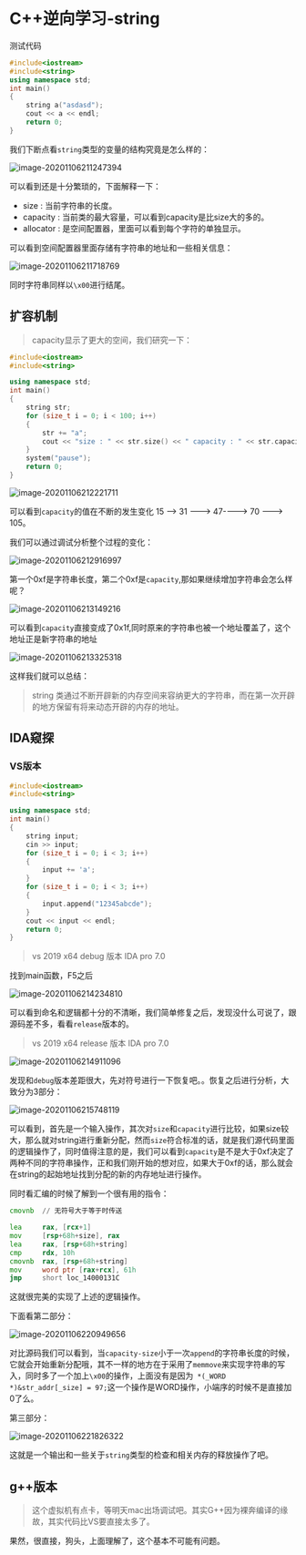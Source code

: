 # C++逆向学习-string

测试代码

~~~c++
#include<iostream>
#include<string>
using namespace std;
int main()
{
	string a("asdasd");
	cout << a << endl;
	return 0;
}
~~~

我们下断点看`string`类型的变量的结构究竟是怎么样的：

![image-20201106211247394](C++逆向学习-string.assets/image-20201106211247394.png)

可以看到还是十分繁琐的，下面解释一下：

* size : 当前字符串的长度。
* capacity : 当前类的最大容量，可以看到capacity是比size大的多的。
* allocator : 是空间配置器，里面可以看到每个字符的单独显示。

可以看到空间配置器里面存储有字符串的地址和一些相关信息：

![image-20201106211718769](C++逆向学习-string.assets/image-20201106211718769.png)

同时字符串同样以`\x00`进行结尾。

## 扩容机制

> capacity显示了更大的空间，我们研究一下：

~~~c++
#include<iostream>
#include<string>

using namespace std;
int main()
{
	string str;
	for (size_t i = 0; i < 100; i++)
	{
		str += "a";
		cout << "size : " << str.size() << " capacity : " << str.capacity() << endl;
	}
	system("pause");
	return 0;
}
~~~



![image-20201106212221711](C++逆向学习-string.assets/image-20201106212221711.png)

可以看到`capacity`的值在不断的发生变化 15 --> 31 ---> 47----> 70 ---> 105。

我们可以通过调试分析整个过程的变化：

![image-20201106212916997](C++逆向学习-string.assets/image-20201106212916997.png)

第一个0xf是字符串长度，第二个0xf是`capacity`,那如果继续增加字符串会怎么样呢？

![image-20201106213149216](C++逆向学习-string.assets/image-20201106213149216.png)

可以看到`capacity`直接变成了0x1f,同时原来的字符串也被一个地址覆盖了，这个地址正是新字符串的地址

![image-20201106213325318](C++逆向学习-string.assets/image-20201106213325318.png)

这样我们就可以总结：

> string 类通过不断开辟新的内存空间来容纳更大的字符串，而在第一次开辟的地方保留有将来动态开辟的内存的地址。

## IDA窥探

### VS版本

~~~c++
#include<iostream>
#include<string>

using namespace std;
int main()
{
	string input;
	cin >> input;
	for (size_t i = 0; i < 3; i++)
	{
		input += 'a';
	}
	for (size_t i = 0; i < 3; i++)
	{
		input.append("12345abcde");
	}
	cout << input << endl;
	return 0;
}
~~~

> vs 2019 x64 debug 版本  IDA pro 7.0

找到main函数，F5之后

![image-20201106214234810](C++逆向学习-string.assets/image-20201106214234810.png)

可以看到命名和逻辑都十分的不清晰，我们简单修复之后，发现没什么可说了，跟源码差不多，看看`release`版本的。

> vs 2019 x64 release 版本  IDA pro 7.0

![image-20201106214911096](C++逆向学习-string.assets/image-20201106214911096.png)

发现和`debug`版本差距很大，先对符号进行一下恢复吧。。恢复之后进行分析，大致分为3部分：

![image-20201106215748119](C++逆向学习-string.assets/image-20201106215748119.png)

可以看到，首先是一个输入操作，其次对`size`和`capacity`进行比较，如果size较大，那么就对string进行重新分配，然而`size`符合标准的话，就是我们源代码里面的逻辑操作了，同时值得注意的是，我们可以看到`capacity`是不是大于0xf决定了两种不同的字符串操作，正和我们刚开始的想对应，如果大于0xf的话，那么就会在string的起始地址找到分配的新的内存地址进行操作。

同时看汇编的时候了解到一个很有用的指令：

~~~asm
cmovnb  // 无符号大于等于时传送
~~~

~~~asm
lea     rax, [rcx+1]
mov     [rsp+68h+size], rax
lea     rax, [rsp+68h+string]
cmp     rdx, 10h
cmovnb  rax, [rsp+68h+string]
mov     word ptr [rax+rcx], 61h
jmp     short loc_14000131C
~~~

这就很完美的实现了上述的逻辑操作。

下面看第二部分：

![image-20201106220949656](C++逆向学习-string.assets/image-20201106220949656.png)

对比源码我们可以看到，当`capacity-size`小于一次`append`的字符串长度的时候，它就会开始重新分配哦，其不一样的地方在于采用了`memmove`来实现字符串的写入，同时多了一个加上`\x00`的操作，上面没有是因为` *(_WORD *)&str_addr[_size] = 97;`这一个操作是WORD操作，小端序的时候不是直接加0了么。

第三部分：

![image-20201106221826322](C++逆向学习-string.assets/image-20201106221826322.png)

这就是一个输出和一些关于`string`类型的检查和相关内存的释放操作了吧。

## g++版本

> 这个虚拟机有点卡，等明天mac出场调试吧。其实G++因为裸奔编译的缘故，其实代码比VS要直接太多了。

果然，很直接，狗头，上面理解了，这个基本不可能有问题。